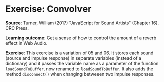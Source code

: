 # Exercise: Convolver

**Source**: Turner, William (2017) "JavaScript for Sound Artists" (Chapter 16). CRC Press.

**Learning outcome**: Get a sense of how to control the amount of a reverb effect in Web Audio.

**Exercise**: This exercise is a variation of 05 and 06. It stores each sound (source and impulse response) in separate variables (instead of a dictionary) and it passes the variable name as a parameter of the function ``loadSoundToBuffer``, now renamed to ``loadSoundToBuffer``. It also adds the method ``disconnect()`` when changing betweeen two impulse responses.


